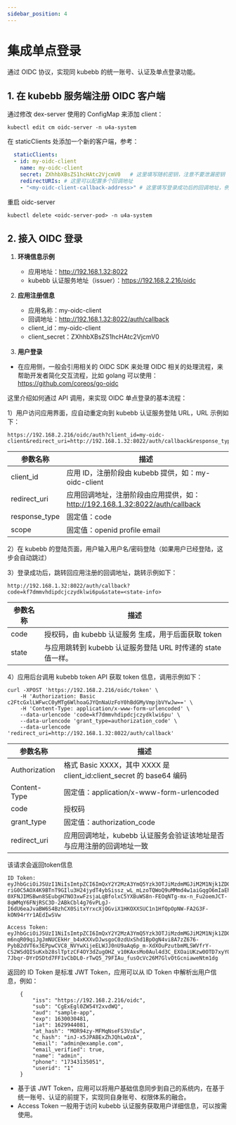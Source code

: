 ```yaml
---
sidebar_position: 4
---
```


# 集成单点登录

通过 OIDC 协议，实现同 kubebb 的统一账号、认证及单点登录功能。

## 1. 在 kubebb 服务端注册 OIDC 客户端
通过修改 dex-server 使用的 ConfigMap 来添加 client：
```
kubectl edit cm oidc-server -n u4a-system
```
在 staticClients 处添加一个新的客户端，参考：
```yaml
  staticClients:
  - id: my-oidc-client
    name: my-oidc-client
    secret: ZXhhbXBsZS1hcHAtc2VjcmV0   # 这里填写随机密钥，注意不要泄漏密钥
    redirectURIs: # 这里可以配置多个回调地址
    - "<my-oidc-client-callback-address>" # 这里填写登录成功后的回调地址，例如 "http://192.168.1.32:8022"
```
重启 oidc-server

```
kubectl delete <oidc-server-pod> -n u4a-system
```

## 2.  接入 OIDC 登录
1. **环境信息示例**

	* 应用地址：http://192.168.1.32:8022
	* kubebb 认证服务地址（issuer）：https://192.168.2.216/oidc

2. **应用注册信息**

	* 应用名称：my-oidc-client
	* 回调地址：http://192.168.1.32:8022/auth/callback
	* client_id：my-oidc-client
	* client_secret：ZXhhbXBsZS1hcHAtc2VjcmV0

3. **用户登录**

* 在应用侧，一般会引用相关的 OIDC SDK 来处理 OIDC 相关的处理流程，来帮助开发者简化交互流程，比如 golang 可以使用：https://github.com/coreos/go-oidc

这里介绍如何通过 API 调用，来实现 OIDC 单点登录的基本流程：

1）用户访问应用界面，应自动重定向到 kubebb 认证服务登陆 URL，URL 示例如下：
```
https://192.168.2.216/oidc/auth?client_id=my-oidc-client&redirect_uri=http://192.168.1.32:8022/auth/callback&response_type=code&scope=openid+profile+email+offline_access
```


| 参数名称        | 描述                                                                |
| -------------- | -------------------------------------------------------------------|
| client_id      | 应用 ID，注册阶段由 kubebb 提供，如：my-oidc-client                    |
| redirect_uri   | 应用回调地址，注册阶段由应用提供，如：http://192.168.1.32:8022/auth/callback |
| response_type  | 固定值：code                                                        |
| scope          | 固定值：openid profile email                                        |

2）在 kubebb 的登陆页面，用户输入用户名/密码登陆（如果用户已经登陆，这步会自动跳过）

3）登录成功后，跳转回应用注册的回调地址，跳转示例如下：

```
http://192.168.1.32:8022/auth/callback?code=kf7dmmvhdipdcjczydklwi6pu&state=<state-info>
```

| 参数名称        | 描述                                                               |
| -------------- | -------------------------------------------------------------------|
| code           | 授权码，由 kubebb 认证服务 生成，用于后面获取 token                           |
| state          | 与应用跳转到 kubebb 认证服务登陆 URL 时传递的 state 值一样。                           |

4）应用后台调用 kubebb token API 获取 token 信息，调用示例如下：
```
curl -XPOST 'https://192.168.2.216/oidc/token' \
	-H 'Authorization: Basic c2FtcGxlLWFwcC0yMTg6WlhoaGJYQnNaUzFoY0hBdGMyVmpjbVYwJw==' \
	-H 'Content-Type: application/x-www-form-urlencoded' \
	--data-urlencode 'code=kf7dmmvhdipdcjczydklwi6pu' \
	--data-urlencode 'grant_type=authorization_code' \
	--data-urlencode 'redirect_uri=http://192.168.1.32:8022/auth/callback'
```

| 参数名称        | 描述                                                                |
| -------------- | -------------------------------------------------------------------|
| Authorization  | 格式 Basic XXXX，其中 XXXX 是 client_id:client_secret 的 base64 编码             |
| Content-Type   | 固定值：application/x-www-form-urlencoded                                                        |
| code           | 授权码                                                                  |
| grant_type     | 固定值：authorization_code                                             |
| redirect_uri   | 应用回调地址，kubebb 认证服务会验证该地址是否与应用注册的回调地址一致            |

该请求会返回token信息
```
ID Token: eyJhbGciOiJSUzI1NiIsImtpZCI6ImQxY2Y2MzA3YmQ5Yzk3OTJiMzdmMGJiM2M1Njk1ZDQ0MWJlZTMzNjcifQ.eyJpc3MiOiJodHRwczovLzE5Mi4xNjguMi4yMTYiLCJzdWIiOiJDZ0V4RWdsMFpXNTRZMnh2ZFdRIiwiYXVkIjoic2FtcGxlLWFwcC0yMTgiLCJleHAiOjE2MzAwMzA0ODEsImlhdCI6MTYyOTk0NDA4MSwiYXRfaGFzaCI6Ik1PUjk0enktTUZNcU5zZUZTM1ZzRXciLCJjX2hhc2giOiJpbkoteDVKUEFCRXhaaEpRaEx3T3pBIiwiZW1haWwiOiJhZG1pbkBleGFtcGxlLmNvbSIsImVtYWlsX3ZlcmlmaWVkIjp0cnVlLCJuYW1lIjoiYWRtaW4iLCJwaG9uZSI6IjE3MzQzMTM1MDUxIiwidXNlcmlkIjoiMSJ9.FrC6oKRsManuP9opqugknJmOE78uKmxX6uteM1flCDVRqRv-riG0C5AOX4K9BTnT9GIlu3H24jydT4ybSissz_wL_mLzoTQWoQ9uMMmd4w1aiGqgO6mIaEh3XvTqtoQv1ltONSkp49bykpdIXbDJxy0PScU0k-0XFNJIMSBwn8SEubgH7NO3xwFzsjaLqBfolxC5YXBuWS8n-FEOqNTg-mx-n_Fu2oemJCT-8qWMqY6FNjRSC3D-2ABkCbl4g76vPLgJ-I6dU6eaJvaBW6S4BzhCX0SitxYrxcXjOGviX1HKOXXSUC1n1HfQpOpNW-FA2G3F-kON94rYr1AEdIwSVw

Access Token: eyJhbGciOiJSUzI1NiIsImtpZCI6ImQxY2Y2MzA3YmQ5Yzk3OTJiMzdmMGJiM2M1Njk1ZDQ0MWJlZTMzNjcifQ.eyJpc3MiOiJodHRwczovLzE5Mi4xNjguMi4yMTYiLCJzdWIiOiJDZ0V4RWdsMFpXNTRZMnh2ZFdRIiwiYXVkIjoic2FtcGxlLWFwcC0yMTgiLCJleHAiOjE2MzAwMzA0ODEsImlhdCI6MTYyOTk0NDA4MSwiYXRfaGFzaCI6IlhYS3RzUkhZS043WnZGOUFxcXVSd3ciLCJlbWFpbCI6ImFkbWluQGV4YW1wbGUuY29tIiwiZW1haWxfdmVyaWZpZWQiOnRydWUsIm5hbWUiOiJhZG1pbiIsInBob25lIjoiMTczNDMxMzUwNTEiLCJ1c2VyaWQiOiIxIn0.VXUxba9cy4S3ZUtyfbF6A3Xg5fZYL-m6nqR09qiJgJmNUCEkHr_b4xKXXvDJwsgoC0zdUxShd1BpOgN4vi8A7zZ676-PybB2dVT6x3EPpwCVC8_NVYwXijeELWJJ0nU9aAq6p_m-XdXOuPzutbmMLSWVfrY-CS2WSdQISuKxb28slTptzCF4OY3dZugOHZ_v10KAxsMo0Aul4d3C_EXOaiUKzw0OTD7xyYOm8MmJvhzQEYSodHAkbJWnOusKEBtFKJ5hhAqPLCymY2VleN-7Jbqr-DYrDSDtd7FF1vCbDL0-rTwQ5_79FIAu_fusOcVc26M7GlvOtGcniaweNtm1dg
```

返回的 ID Token 是标准 JWT Token，应用可以从  ID Token 中解析出用户信息，例如：
```
    {
    	"iss": "https://192.168.2.216/oidc",
    	"sub": "CgExEgl0ZW54Y2xvdWQ",
    	"aud": "sample-app",
    	"exp": 1630030481,
    	"iat": 1629944081,
    	"at_hash": "MOR94zy-MFMqNseFS3VsEw",
    	"c_hash": "inJ-x5JPABExZhJQhLwOzA",
    	"email": "admin@example.com",
    	"email_verified": true,
    	"name": "admin",
    	"phone": "17343135051",
    	"userid": "1"
    }
```
* 基于该 JWT Token，应用可以将用户基础信息同步到自己的系统内，在基于统一账号、认证的前提下，实现同自身账号、权限体系的融合。
* Access Token 一般用于访问 kubebb 认证服务获取用户详细信息，可以按需使用。
